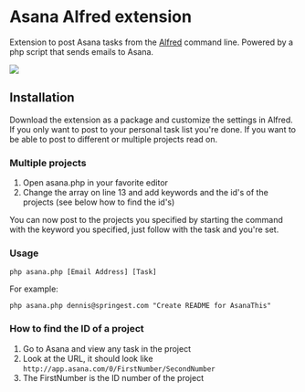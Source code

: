 # Asana Alfred extension
Extension to post Asana tasks from the [Alfred](http://www.alfredapp.com/) command line. Powered by a php script that sends emails to Asana. 

![](https://img.skitch.com/20120605-qeq1dsutqsr2fmpief68uxk46g.png)

## Installation
Download the extension as a package and customize the settings in Alfred. If you only want to post to your personal task list you're done. If you want to be able to post to different or multiple projects read on.

### Multiple projects
1. Open asana.php in your favorite editor
2. Change the array on line 13 and add keywords and the id's of the projects (see below how to find the id's)

You can now post to the projects you specified by starting the command with the keyword you specified, just follow with the task and you're set.

### Usage
    php asana.php [Email Address] [Task]

For example:

    php asana.php dennis@springest.com "Create README for AsanaThis"


### How to find the ID of a project
1. Go to Asana and view any task in the project
2. Look at the URL, it should look like `http://app.asana.com/0/FirstNumber/SecondNumber`
3. The FirstNumber is the ID number of the project
